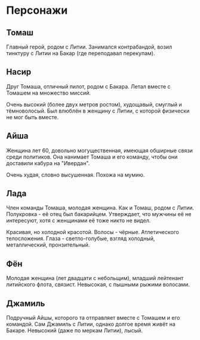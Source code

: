 # Персонажи

## Томаш
Главный герой, родом с Литии. Занимался контрабандой, возил тинктуру с Литии на Бакар (где переподавал перекупам).

## Насир
Друг Томаша, отличный пилот, родом с Бакара. Летал вместе с Томашем на множество миссий.

Очень высокий (более двух метров ростом), худощавый, смуглый и тёмноволосый. Был влюблён в женщину с Литии, с которой физически не мог быть вместе.

## Айша
Женщина лет 60, довольно могущественная, имеющая обширные связи среди политиков. Она нанимает Томаша и его команду, чтобы они доставили кабура на "Ивердан".

Очень худая, словно высушенная. Похожа на мумию.

## Лада
Член команды Томаша, молодая женщина. Как и Томаш, родом с Литии. Полукровка - её отец был бакарийцем. Утверждает, что мужчины её не интересуют, хотя с женщинами её тоже никто не видел.

Красивая, но холодной красотой. Волосы - чёрные. Атлетического телосложения. Глаза - светло-голубые, взгляд холодный, металлический, пронзительный. 

## Фён
Молодая женщина (лет двадцати с небольщим), младший лейтенант литийского флота, связист. Невысокая, с пышными рыжими волосами.

## Джамиль

Подручный Айшы, которого та отправляет вместе с Томашем и его командой. Сам Джамиль с Литии, однако долгое время живёт на Бакаре. Невысокий (даже по меркам Литии), лысый.